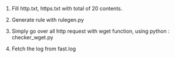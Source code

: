 1. Fill http.txt, https.txt with total of 20 contents.

2. Generate rule with rulegen.py

3. Simply go over all http request with wget function, using python : checker_wget.py

4. Fetch the log from fast.log
